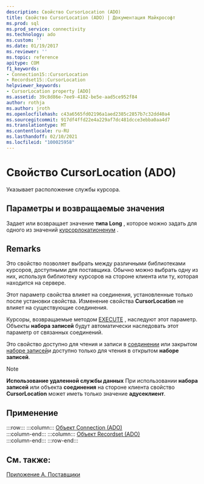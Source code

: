 ```yaml
---
description: Свойство CursorLocation (ADO)
title: Свойство CursorLocation (ADO) | Документация Майкрософт
ms.prod: sql
ms.prod_service: connectivity
ms.technology: ado
ms.custom: ''
ms.date: 01/19/2017
ms.reviewer: ''
ms.topic: reference
apitype: COM
f1_keywords:
- Connection15::CursorLocation
- Recordset15::CursorLocation
helpviewer_keywords:
- CursorLocation property [ADO]
ms.assetid: 39c8d86e-7ee9-4182-be5e-aad5ce952f84
author: rothja
ms.author: jroth
ms.openlocfilehash: c43a6565fd02196a1aed2385c2857b7c32dd40a4
ms.sourcegitcommit: 917df4ffd22e4a229af7dc481dcce3ebba0aa4d7
ms.translationtype: MT
ms.contentlocale: ru-RU
ms.lasthandoff: 02/10/2021
ms.locfileid: "100025958"
---
```

# <a name="cursorlocation-property-ado"></a>Свойство CursorLocation (ADO)
Указывает расположение службы курсора.  
  
## <a name="settings-and-return-values"></a>Параметры и возвращаемые значения  
 Задает или возвращает значение **типа Long** , которое можно задать для одного из значений [курсорлокатионенум](./cursorlocationenum.md) .  
  
## <a name="remarks"></a>Remarks  
 Это свойство позволяет выбрать между различными библиотеками курсоров, доступными для поставщика. Обычно можно выбрать одну из них, используя библиотеку курсоров на стороне клиента или ту, которая находится на сервере.  
  
 Этот параметр свойства влияет на соединения, установленные только после установки свойства. Изменение свойства **CursorLocation** не влияет на существующие соединения.  
  
 Курсоры, возвращаемые методом [EXECUTE](./execute-method-ado-connection.md) , наследуют этот параметр. Объекты **набора записей** будут автоматически наследовать этот параметр от связанных соединений.  
  
 Это свойство доступно для чтения и записи в [соединении](./connection-object-ado.md) или закрытом [наборе записей](./recordset-object-ado.md)и доступно только для чтения в открытом **наборе записей**.  
  
> [!NOTE]
>  **Использование удаленной службы данных** При использовании **набора записей** или объекта **соединения** на стороне клиента свойство **CursorLocation** может иметь только значение **адусеклиент**.  
  
## <a name="applies-to"></a>Применение  

:::row:::
    :::column:::
        [Объект Connection (ADO)](./connection-object-ado.md)  
    :::column-end:::
    :::column:::
        [Объект Recordset (ADO)](./recordset-object-ado.md)  
    :::column-end:::
:::row-end:::

## <a name="see-also"></a>См. также:  
 [Приложение А. Поставщики](../../guide/appendixes/appendix-a-providers.md)